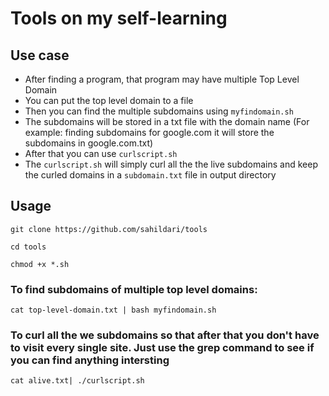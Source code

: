 # Tools on my self-learning

## Use case
- After finding a program, that program may have multiple Top Level Domain
- You can put the top level domain to a file
- Then you can find the multiple subdomains using `myfindomain.sh`
- The subdomains will be stored in a txt file with the domain name (For example: finding subdomains for google.com it will store the subdomains in google.com.txt)
- After that you can use `curlscript.sh`
- The `curlscript.sh` will simply curl all the the live subdomains and keep the curled domains in a `subdomain.txt` file in output directory

## Usage
```
git clone https://github.com/sahildari/tools

cd tools

chmod +x *.sh
```


### To find subdomains of multiple top level domains:
```
cat top-level-domain.txt | bash myfindomain.sh
```

### To curl all the we subdomains so that after that you don't have to visit every single site. Just use the grep command to see if you can find anything intersting
```
cat alive.txt| ./curlscript.sh
```
